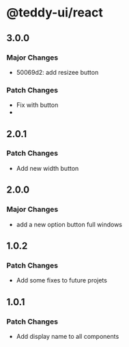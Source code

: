 # @teddy-ui/react

## 3.0.0

### Major Changes

- 50069d2: add resizee button


### Patch Changes

- Fix with button
- 
## 2.0.1

### Patch Changes

- Add new width button

## 2.0.0

### Major Changes

- add a new option button full windows

## 1.0.2

### Patch Changes

- Add some fixes to future projets

## 1.0.1

### Patch Changes

- Add display name to all components
